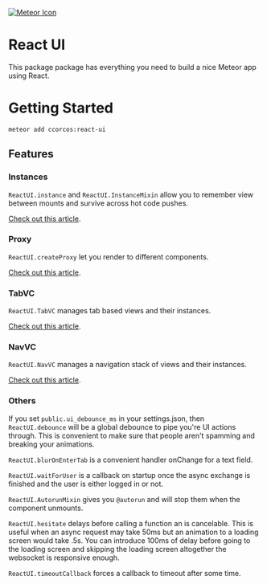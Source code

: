 [![Meteor Icon](http://icon.meteor.com/package/ccorcos:react-ui)](https://atmospherejs.com/ccorcos/react-ui)

# React UI

This package package has everything you need to build a nice Meteor app using React.

# Getting Started

    meteor add ccorcos:react-ui

## Features

### Instances

`ReactUI.instance` and `ReactUI.InstanceMixin` allow you to remember view between mounts and survive across hot code pushes.

[Check out this article](https://medium.com/p/e8b68bf398f4/).

### Proxy

`ReactUI.createProxy` let you render to different components.

[Check out this article](https://medium.com/p/bb368510aad4/).

### TabVC

`ReactUI.TabVC` manages tab based views and their instances.

[Check out this article](https://medium.com/p/48af935a5cd9/).

### NavVC

`ReactUI.NavVC` manages a navigation stack of views and their instances.

[Check out this article](https://medium.com/p/414328034e6a/).

### Others

If you set `public.ui_debounce_ms` in your settings.json, then `ReactUI.debounce` will be a global debounce to pipe you're UI actions through. This is convenient to make sure that people aren't spamming and breaking your animations.

`ReactUI.blurOnEnterTab` is a convenient handler onChange for a text field.

`ReactUI.waitForUser` is a callback on startup once the async exchange is finished and the user is either logged in or not.

`ReactUI.AutorunMixin` gives you `@autorun` and will stop them when the component unmounts.

`ReactUI.hesitate` delays before calling a function an is cancelable. This is useful when an async request may take 50ms but an animation to a loading screen would take .5s. You can introduce 100ms of delay before going to the loading screen and skipping the loading screen altogether the websocket is responsive enough.

`ReactUI.timeoutCallback` forces a callback to timeout after some time.
